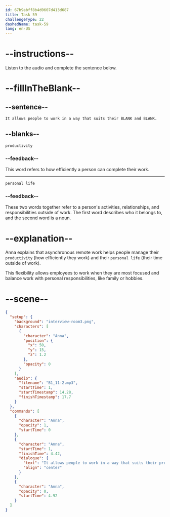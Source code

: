 ```yaml
---
id: 67b9abff8b4d0607d413d687
title: Task 59
challengeType: 22
dashedName: task-59
lang: en-US
---
```


<!-- (Audio) Anna: It allows people to work in a way that suits their productivity and personal life. -->

# --instructions--

Listen to the audio and complete the sentence below.

# --fillInTheBlank--

## --sentence--

`It allows people to work in a way that suits their BLANK and BLANK.`

## --blanks--

`productivity`

### --feedback--

This word refers to how efficiently a person can complete their work.

---

`personal life`

### --feedback--  

These two words together refer to a person's activities, relationships, and responsibilities outside of work. The first word describes who it belongs to, and the second word is a noun.

# --explanation--

Anna explains that asynchronous remote work helps people manage their `productivity` (how efficiently they work) and their `personal life` (their time outside of work).

This flexibility allows employees to work when they are most focused and balance work with personal responsibilities, like family or hobbies.

# --scene--

```json
{
  "setup": {
    "background": "interview-room3.png",
    "characters": [
      {
        "character": "Anna",
        "position": {
          "x": 50,
          "y": 15,
          "z": 1.2
        },
        "opacity": 0
      }
    ],
    "audio": {
      "filename": "B1_11-2.mp3",
      "startTime": 1,
      "startTimestamp": 14.28,
      "finishTimestamp": 17.7
    }
  },
  "commands": [
    {
      "character": "Anna",
      "opacity": 1,
      "startTime": 0
    },
    {
      "character": "Anna",
      "startTime": 1,
      "finishTime": 4.42,
      "dialogue": {
        "text": "It allows people to work in a way that suits their productivity and personal life.",
        "align": "center"
      }
    },
    {
      "character": "Anna",
      "opacity": 0,
      "startTime": 4.92
    }
  ]
}
```
